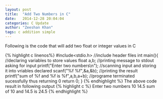 ```yaml
---
layout: post
title:  "Add Two Numbers in C"
date:   2014-12-28 20:04:04
categories: C Update
author: "Zeeshan Khan"
tags: c addition simple
---
```

Following is the code that will add two float or integer values in C

{% highlight c linenos%}
#include<stdio.h> //include header files
int main(){
	//declaring variables to store values
	float a,b; 
	//printing message to stdout asking for input
	printf("Enter two numbers\n");
	//scanning input and storing it into vriables declared
	scanf("%f %f",&a,&b); 
	//printing the result
	printf("sum of %f and %f is %f",a,b,a+b);
	//programe terminated sucessfully thus returning 0
	return 0; 
}
{% endhighlight %}
The above code result in following output
{% highlight c %}
Enter two numbers
10 14.5
sum of 10 and 14.5 is 24.5
{% endhighlight %}

